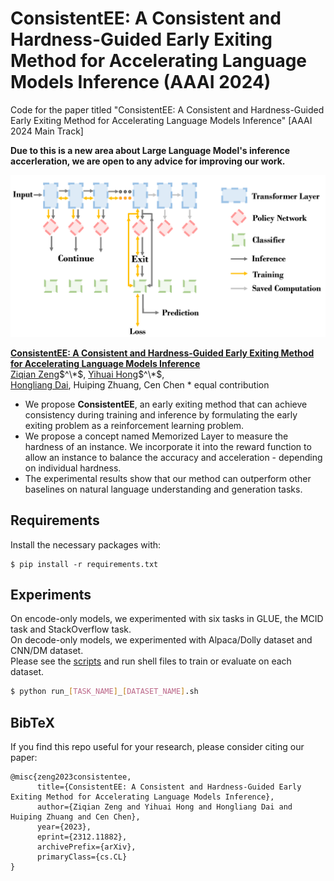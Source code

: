 # ConsistentEE: A Consistent and Hardness-Guided Early Exiting Method for Accelerating Language Models Inference (AAAI 2024)
Code for the paper titled "ConsistentEE: A Consistent and Hardness-Guided Early Exiting Method for Accelerating Language Models Inference" [AAAI 2024 Main Track] 

**Due to this is a new area about Large Language Model's inference accerleration, we are open to any advice for improving our work.**

<p align="center">
<img width="1394" src="https://github.com/yihuaihong/yihuaihong.github.io/blob/main/images/Main%20Structure.png">
</p>

[**ConsistentEE: A Consistent and Hardness-Guided Early Exiting Method for Accelerating Language Models Inference**](https://arxiv.org/abs/2312.11882)      
[Ziqian Zeng](https://ziqianzeng.github.io/)$^\*$, 
[Yihuai Hong](https://yihuaihong.github.io/)$^\*$,  
[Hongliang Dai](https://hldai.github.io/),
Huiping Zhuang,
Cen Chen
\* equal contribution 

- We propose **ConsistentEE**, an early exiting method that can achieve consistency during training and inference by formulating the early exiting problem as a reinforcement learning problem.
- We propose a concept named Memorized Layer to measure the hardness of an instance. We incorporate it into the reward function to allow an instance to balance the accuracy and acceleration - depending on individual hardness.
- The experimental results show that our method can outperform other baselines on natural language understanding and generation tasks.

## Requirements
Install the necessary packages with: 
```
$ pip install -r requirements.txt
```

## Experiments
On encode-only models, we experimented with six tasks in GLUE, the MCID task and StackOverflow task.    
On decode-only models, we experimented with Alpaca/Dolly dataset and CNN/DM dataset.     
Please see the [scripts](scripts/) and run shell files to train or evaluate on each dataset.    
```bash
$ python run_[TASK_NAME]_[DATASET_NAME].sh
```


## BibTeX
If you find this repo useful for your research, please consider citing our paper:

```
@misc{zeng2023consistentee,
      title={ConsistentEE: A Consistent and Hardness-Guided Early Exiting Method for Accelerating Language Models Inference}, 
      author={Ziqian Zeng and Yihuai Hong and Hongliang Dai and Huiping Zhuang and Cen Chen},
      year={2023},
      eprint={2312.11882},
      archivePrefix={arXiv},
      primaryClass={cs.CL}
}
```
